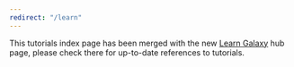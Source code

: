 ```yaml
---
redirect: "/learn"
---
```

This tutorials index page has been merged with the new [Learn Galaxy](/learn/)
hub page, please check there for up-to-date references to tutorials.
